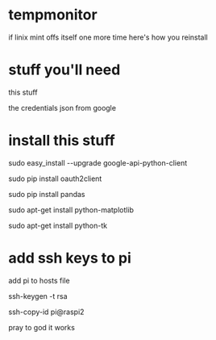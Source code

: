 # tempmonitor
if linix mint offs itself one more time here's how you reinstall
# stuff you'll need
this stuff

the credentials json from google
# install this stuff
sudo easy_install --upgrade google-api-python-client

sudo pip install oauth2client

sudo pip install pandas

sudo apt-get install python-matplotlib

sudo apt-get install python-tk

# add ssh keys to pi
add pi to hosts file

ssh-keygen -t rsa

ssh-copy-id pi@raspi2

pray to god it works
